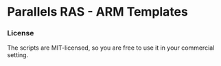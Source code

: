 # Parallels RAS - ARM Templates


### License ###

The scripts are MIT-licensed, so you are free to use it in your commercial setting.